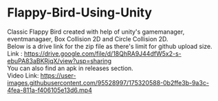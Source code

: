 # Flappy-Bird-Using-Unity

Classic Flappy Bird created with help of unity's gamemanager, eventmanagaer, Box Collision 2D and Circle Collision 2D.<br>
Below is a drive link for the zip file as there's limit for github upload size.<br>
Link : https://drive.google.com/file/d/18QhRA9J44dfW5x2-s-ebuPA83aBKRjqX/view?usp=sharing<br>
You can also find an apk in releases section.<br>
Video Link:
https://user-images.githubusercontent.com/95528997/175320588-0b2ffe3b-9a3c-4fea-811a-f406105e13d6.mp4

